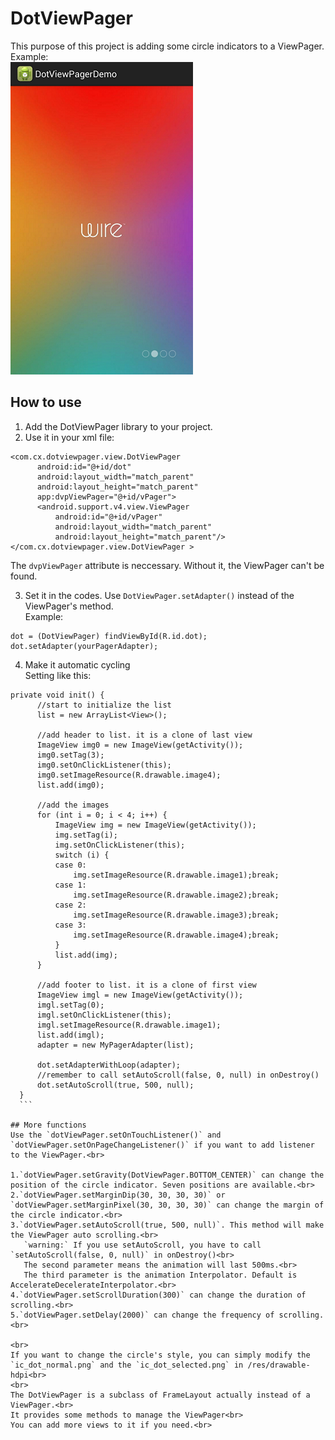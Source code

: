 # DotViewPager

  This purpose of this project is adding some circle indicators to a ViewPager.
  <br>Example:<br>
  ![](https://github.com/daydreary/DotViewPager/raw/master/img2.png)
  
  
## How to use

  1. Add the DotViewPager library to your project.
  2. Use it in your xml file:
  
  ```
  <com.cx.dotviewpager.view.DotViewPager 
        android:id="@+id/dot"
        android:layout_width="match_parent"
        android:layout_height="match_parent"
        app:dvpViewPager="@+id/vPager">
        <android.support.v4.view.ViewPager
            android:id="@+id/vPager"
            android:layout_width="match_parent"
            android:layout_height="match_parent"/>
  </com.cx.dotviewpager.view.DotViewPager >
  ```
  The `dvpViewPager` attribute is neccessary. Without it, the ViewPager can't be found.
  
  3. Set it in the codes. Use `DotViewPager.setAdapter()` instead of the ViewPager's method. 
  <br>Example:
  ```
  dot = (DotViewPager) findViewById(R.id.dot);
  dot.setAdapter(yourPagerAdapter);
  ```
  
  4. Make it automatic cycling
  <br>Setting like this:<br>
  ```
  private void init() {
		//start to initialize the list
		list = new ArrayList<View>();
		
		//add header to list. it is a clone of last view
		ImageView img0 = new ImageView(getActivity());
		img0.setTag(3);
		img0.setOnClickListener(this);
		img0.setImageResource(R.drawable.image4);
		list.add(img0);
		
		//add the images
		for (int i = 0; i < 4; i++) {
			ImageView img = new ImageView(getActivity());
			img.setTag(i);
			img.setOnClickListener(this);
			switch (i) {
			case 0:
				img.setImageResource(R.drawable.image1);break;
			case 1:
				img.setImageResource(R.drawable.image2);break;
			case 2:
				img.setImageResource(R.drawable.image3);break;
			case 3:
				img.setImageResource(R.drawable.image4);break;
			}
			list.add(img);
		}
		
		//add footer to list. it is a clone of first view
		ImageView imgl = new ImageView(getActivity());
		imgl.setTag(0);
		imgl.setOnClickListener(this);
		imgl.setImageResource(R.drawable.image1);
		list.add(imgl);
		adapter = new MyPagerAdapter(list);
		
		dot.setAdapterWithLoop(adapter);
		//remember to call setAutoScroll(false, 0, null) in onDestroy()
		dot.setAutoScroll(true, 500, null);
	}
	```
  
## More functions
  Use the `dotViewPager.setOnTouchListener()` and `dotViewPager.setOnPageChangeListener()` if you want to add listener to the ViewPager.<br>

  1.`dotViewPager.setGravity(DotViewPager.BOTTOM_CENTER)` can change the position of the circle indicator. Seven positions are available.<br>
  2.`dotViewPager.setMarginDip(30, 30, 30, 30)` or `dotViewPager.setMarginPixel(30, 30, 30, 30)` can change the margin of the circle indicator.<br>
  3.`dotViewPager.setAutoScroll(true, 500, null)`. This method will make the ViewPager auto scrolling.<br>
     `warning:` If you use setAutoScroll, you have to call `setAutoScroll(false, 0, null)` in onDestroy()<br>
     The second parameter means the animation will last 500ms.<br>
     The third parameter is the animation Interpolator. Default is AccelerateDecelerateInterpolator.<br>
  4.`dotViewPager.setScrollDuration(300)` can change the duration of scrolling.<br>
  5.`dotViewPager.setDelay(2000)` can change the frequency of scrolling.<br>
  
  <br>
  If you want to change the circle's style, you can simply modify the `ic_dot_normal.png` and the `ic_dot_selected.png` in /res/drawable-hdpi<br>
  <br>
  The DotViewPager is a subclass of FrameLayout actually instead of a ViewPager.<br>
  It provides some methods to manage the ViewPager<br>
  You can add more views to it if you need.<br>
